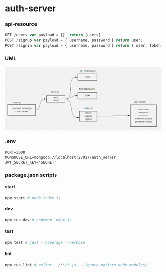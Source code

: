 # auth-server

### api-resource
```javascript
GET /users var payload = {}  return [users]
POST /signup var payload = { username, password } return user;
POST /signin var payload = { username, password } return { user, token }
```

### UML

<img src="./assets/lab11.png" />

### **.env**
```env
PORT=3000
MONGOOSE_URL=mongodb://localhost:27017/auth_server
JWT_SECRET_KEY="SECRET"
```

### package.json scripts
#### start
```sh
npm start # node index.js
```
#### dev
```sh
npm run dev # nodemon index.js
```
#### test
```sh
npm test # jest --coverage --verbose
```
#### lint
```sh
npm run lint # eslint './**/*.js' --ignore-pattern node_modules/
```
